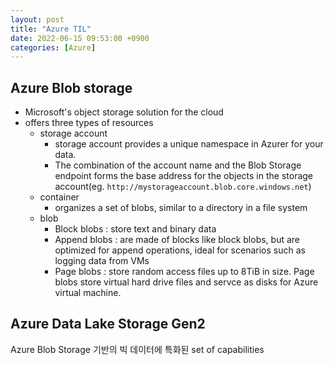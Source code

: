 ```yaml
---
layout: post
title: "Azure TIL"
date: 2022-06-15 09:53:00 +0900
categories: [Azure]
---
```


## Azure Blob storage
- Microsoft's object storage solution for the  cloud
- offers three types of resources
    - storage account
        - storage account provides a unique namespace in Azurer for your data.
        - The combination of the account name and the Blob Storage endpoint forms the base address for the objects in the storage account(eg. `http://mystorageaccount.blob.core.windows.net`)
    - container
        - organizes a set of blobs, similar to a directory in a file system
    - blob
        - Block blobs : store text and binary data
        - Append blobs : are made of blocks like block blobs, but are optimized for append operations, ideal for scenarios such as logging data from VMs
        - Page blobs : store random access files up to 8TiB in size. Page blobs store virtual hard drive files and servce as disks for Azure virtual machine.


## Azure Data Lake Storage Gen2
Azure Blob Storage 기반의 빅 데이터에 특화된 set of capabilities
